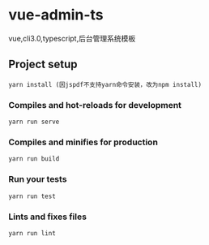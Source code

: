 # vue-admin-ts
vue,cli3.0,typescript,后台管理系统模板

## Project setup
```
yarn install (因jspdf不支持yarn命令安装，改为npm install)
```

### Compiles and hot-reloads for development
```
yarn run serve 
```

### Compiles and minifies for production
```
yarn run build
```

### Run your tests
```
yarn run test
```

### Lints and fixes files
```
yarn run lint
```